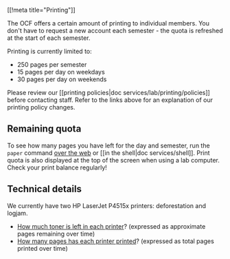 [[!meta title="Printing"]]

The OCF offers a certain amount of printing to individual members. You don't have to request a new account each semester - the quota is refreshed at the start of each semester.

Printing is currently limited to:

 * 250 pages per semester
 * 15 pages per day on weekdays
 * 30 pages per day on weekends

Please review our [[printing policies|doc services/lab/printing/policies]] before contacting staff. Refer to the links above for an explanation of our printing policy changes.

## Remaining quota

To see how many pages you have left for the day and semester, run the `paper` command [over the web](https://accounts.ocf.berkeley.edu/commands) or [[in the shell|doc services/shell]]. Print quota is also displayed at the top of the screen when using a lab computer. Check your print balance regularly!

## Technical details

We currently have two HP LaserJet P4515x printers: deforestation and logjam.

 * [How much toner is left in each printer](https://www.ocf.berkeley.edu/~tzhu/printing/oracle/)? (expressed as approximate pages remaining over time)
 * [How many pages has each printer printed](https://www.ocf.berkeley.edu/~tzhu/printing/history/)? (expressed as total pages printed over time)
